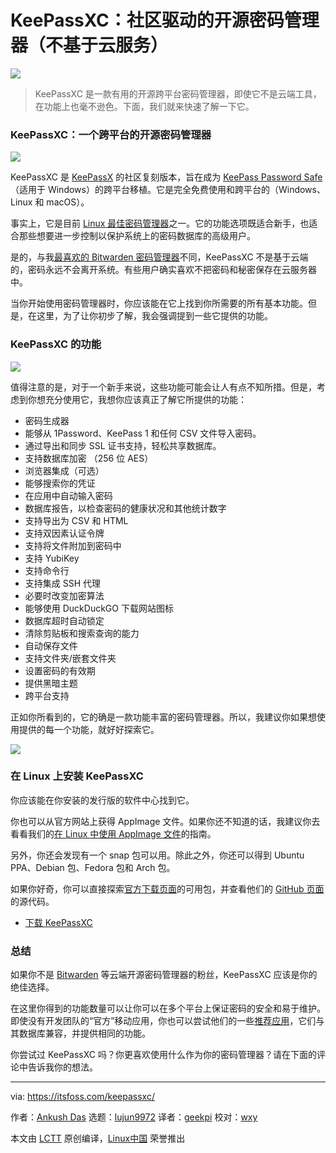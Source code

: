 [#]: collector: (lujun9972)
[#]: translator: (geekpi)
[#]: reviewer: (wxy)
[#]: publisher: ( )
[#]: url: ( )
[#]: subject: (KeePassXC is An Amazing Community Driven Open Source Password Manager [Not Cloud Based])
[#]: via: (https://itsfoss.com/keepassxc/)
[#]: author: (Ankush Das https://itsfoss.com/author/ankush/)

KeePassXC：社区驱动的开源密码管理器（不基于云服务）
======

![](https://img.linux.net.cn/data/attachment/album/202009/23/054245jxx9pyzk8p3kbxhw.jpg)

> KeePassXC 是一款有用的开源跨平台密码管理器，即使它不是云端工具，在功能上也毫不逊色。下面，我们就来快速了解一下它。

### KeePassXC：一个跨平台的开源密码管理器

![][1]

KeePassXC 是 [KeePassX][2] 的社区复刻版本，旨在成为 [KeePass Password Safe][3]（适用于 Windows）的跨平台移植。它是完全免费使用和跨平台的（Windows、Linux 和 macOS）。

事实上，它是目前 [Linux 最佳密码管理器][4]之一。它的功能选项既适合新手，也适合那些想要进一步控制以保护系统上的密码数据库的高级用户。

是的，与我[最喜欢的 Bitwarden 密码管理器][5]不同，KeePassXC 不是基于云端的，密码永远不会离开系统。有些用户确实喜欢不把密码和秘密保存在云服务器中。

当你开始使用密码管理器时，你应该能在它上找到你所需要的所有基本功能。但是，在这里，为了让你初步了解，我会强调提到一些它提供的功能。

### KeePassXC 的功能

![][6]

值得注意的是，对于一个新手来说，这些功能可能会让人有点不知所措。但是，考虑到你想充分使用它，我想你应该真正了解它所提供的功能：

* 密码生成器
* 能够从 1Password、KeePass 1 和任何 CSV 文件导入密码。
* 通过导出和同步 SSL 证书支持，轻松共享数据库。
* 支持数据库加密 （256 位 AES）
* 浏览器集成（可选）
* 能够搜索你的凭证
* 在应用中自动输入密码
* 数据库报告，以检查密码的健康状况和其他统计数字
* 支持导出为 CSV 和 HTML
* 支持双因素认证令牌
* 支持将文件附加到密码中
* 支持 YubiKey
* 支持命令行
* 支持集成 SSH 代理
* 必要时改变加密算法
* 能够使用 DuckDuckGO 下载网站图标
* 数据库超时自动锁定
* 清除剪贴板和搜索查询的能力
* 自动保存文件
* 支持文件夹/嵌套文件夹
* 设置密码的有效期
* 提供黑暗主题
* 跨平台支持

正如你所看到的，它的确是一款功能丰富的密码管理器。所以，我建议你如果想使用提供的每一个功能，就好好探索它。

![][7]

### 在 Linux 上安装 KeePassXC

你应该能在你安装的发行版的软件中心找到它。

你也可以从官方网站上获得 AppImage 文件。如果你还不知道的话，我建议你去看看我们的[在 Linux 中使用 AppImage 文件][8]的指南。

另外，你还会发现有一个 snap 包可以用。除此之外，你还可以得到 Ubuntu PPA、Debian 包、Fedora 包和 Arch 包。

如果你好奇，你可以直接探索[官方下载页面][9]的可用包，并查看他们的 [GitHub 页面][10]的源代码。

- [下载 KeePassXC][11]

### 总结

如果你不是 [Bitwarden][5] 等云端开源密码管理器的粉丝，KeePassXC 应该是你的绝佳选择。

在这里你得到的功能数量可以让你可以在多个平台上保证密码的安全和易于维护。即使没有开发团队的“官方”移动应用，你也可以尝试他们的一些[推荐应用][12]，它们与其数据库兼容，并提供相同的功能。

你尝试过 KeePassXC 吗？你更喜欢使用什么作为你的密码管理器？请在下面的评论中告诉我你的想法。

--------------------------------------------------------------------------------

via: https://itsfoss.com/keepassxc/

作者：[Ankush Das][a]
选题：[lujun9972][b]
译者：[geekpi](https://github.com/geekpi)
校对：[wxy](https://github.com/wxy)

本文由 [LCTT](https://github.com/LCTT/TranslateProject) 原创编译，[Linux中国](https://linux.cn/) 荣誉推出

[a]: https://itsfoss.com/author/ankush/
[b]: https://github.com/lujun9972
[1]: https://i1.wp.com/itsfoss.com/wp-content/uploads/2020/09/keepassxc-screenshot.jpg?resize=800%2C580&ssl=1
[2]: https://www.keepassx.org/
[3]: https://keepass.info
[4]: https://itsfoss.com/password-managers-linux/
[5]: https://itsfoss.com/bitwarden/
[6]: https://i2.wp.com/itsfoss.com/wp-content/uploads/2020/09/keepassxc-screenshot-1.jpg?resize=800%2C579&ssl=1
[7]: https://i1.wp.com/itsfoss.com/wp-content/uploads/2020/09/keepassxc-settings.png?resize=800%2C587&ssl=1
[8]: https://itsfoss.com/use-appimage-linux/
[9]: https://keepassxc.org/download/
[10]: https://github.com/keepassxreboot/keepassxc
[11]: https://keepassxc.org
[12]: https://keepassxc.org/docs/#faq-platform-mobile